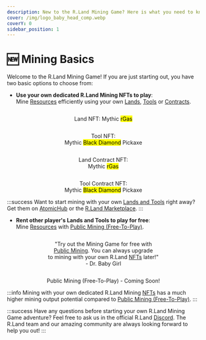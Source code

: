 ```yaml
---
description: New to the R.Land Mining Game? Here is what you need to know!
cover: /img/logo_baby_head_comp.webp
coverY: 0
sidebar_position: 1
---
```


# 🆕 Mining Basics

Welcome to the R.Land Mining Game! If you are just starting out, you have two basic options to choose from:

* **Use your own dedicated R.Land Mining NFTs to play**: \
  Mine [Resources](/tokenomics/in-game-tokens/resources-alloy-circuit-pixel-rgas) efficiently using your own [Lands](/nfts/lands-and-tools.md#lands), [Tools](/nfts/lands-and-tools.md#tools) or [Contracts](/nfts/land-and-tool-contracts).

<div>

<center><img src="/img/rgas_mythic-50e2bc72_comp2.webp" alt="" /><figcaption><p>Land NFT: Mythic <mark style={{ color:'red' }}>rGas</mark></p></figcaption></center>

 

<center><img src="/img/axe_mythic-bcd869e5_comp2.webp" alt="" /><figcaption><p>Tool NFT: <br/>Mythic <mark style={{ color:'purple' }}>Black Diamond</mark> Pickaxe</p></figcaption></center>

</div>

<div>

<center><img src="/img/contract_rgas_legendary-2ee9af38_comp2.webp" alt="" /><figcaption><p>Land Contract NFT: <br/>Mythic <mark style={{ color:'red' }}>rGas</mark></p></figcaption></center>

 

<center><img src="/img/contract_axe_mythic_comp2.png" alt="" /><figcaption><p>Tool Contract NFT:<br/>Mythic <mark style={{ color:'purple' }}>Black Diamond</mark> Pickaxe</p></figcaption></center>

</div>

:::success
Want to start mining with your own [Lands and Tools](/nfts/lands-and-tools) right away? Get them on [AtomicHub](https://wax.atomichub.io/market?collection\_name=rland\&order=desc\&sort=created\&symbol=WAX) or the [R.Land Marketplace](https://market.r.land).
:::

* **Rent other player's Lands and Tools to play for free**: \
  Mine [Resources](/tokenomics/in-game-tokens/resources-alloy-circuit-pixel-rgas) with [Public Mining (Free-To-Play)](public-mining-free-to-play.md).

<div>

<center><img src="/img/thumbs_up_NOsmile_badge (1).png" alt="" /><figcaption><p>"Try out the Mining Game for free with <br/><a href="public-mining-free-to-play.md">Public Mining</a>. You can always upgrade <br/>to mining with your own R.Land <a href="broken-reference">NFTs</a> later!"<br/>- Dr. Baby Girl</p></figcaption></center>

 

<center><img src="/img/Public Mining Comp.jpg" alt="" /><figcaption><p>Public Mining (Free-To-Play) - Coming Soon!</p></figcaption></center>

</div>

:::info
Mining with your own dedicated R.Land Mining [NFTs](broken-reference) has a much higher mining output potential compared to [Public Mining (Free-To-Play)](public-mining-free-to-play.md).
:::

:::success
Have any questions before starting your own R.Land Mining Game adventure? Feel free to ask us in the official R.Land [Discord](https://discord.com/invite/rland). The R.Land team and our amazing community are always looking forward to help you out!
:::
